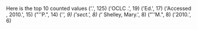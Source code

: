 Here is the top 10 counted values
('.', 125)
('OCLC .', 19)
('Ed.', 17)
('Accessed , 2010.', 15)
("''P.", 14)
('*', 9)
('sect.', 8)
('* Shelley, Mary.', 8)
("''M.", 8)
('2010.', 6)
